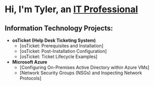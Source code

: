 <h1> Hi, I'm Tyler, an <a href="https://linkedin.com/in/tyler-bowie">IT Professional </a></h1>

<h2> Information Technology Projects: </h2>

- <b>osTicket (Help Desk Ticketing System)</b>
  - [osTicket: Prerequisites and Installation]
  - [osTicket: Post-Installation Configuration]
  - [osTicket: Ticket Lifecycle Examples]
 - <b>Microsoft Azure</b>
   - [Configuring On-Premises Active Directory within Azure VMs]
   - [Network Security Groups (NSGs) and Inspecting Network Protocols] 
